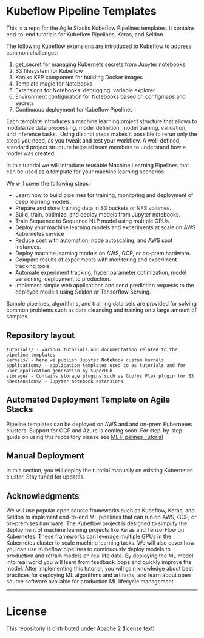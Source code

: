 # Kubeflow Pipeline Templates
This is a repo for the Agile Stacks Kubeflow Pipelines templates. It contains end-to-end tutorials for Kubeflow Pipelines, Keras, and Seldon. 

The following Kubeflow extensions are introduced to Kubeflow to address common challenges:
1. get_secret for managing Kubernets secrets from Jupyter notebooks
2. S3 filesystem for Kubeflow
3. Kaniko KFP component for building Docker images
4. Template magic for Notebooks
5. Extensions for Notebooks: debugging, variable explorer
6. Environment configuration for Notebooks based on configmaps and secrets
7. Continuous deployment for Kubeflow Pipelines

Each template introduces a machine learning project structure that allows to modularize data processing, model definition, model training, validation, and inference tasks.  Using distinct steps makes it possible to rerun only the steps you need, as you tweak and test your workflow. A well-defined, standard project structure helps all team members to understand how a model was created.

In this tutorial we will introduce reusable Machine Learning Pipelines that can be used as a template for your machine learning scenarios. 

We will cover the following steps:
* Learn how to build pipelines for training, monitoring and deployment of deep learning models.
* Prepare and store training data in S3 buckets or NFS volumes.
* Build, train, optimize, and deploy models from Jupyter notebooks.
* Train Sequence to Sequence NLP model using multiple GPUs.
* Deploy your machine learning models and experiments at scale on AWS Kubernetes service
* Reduce cost with automation, node autoscaling, and AWS spot instances.
* Deploy machine learning models on AWS, GCP, or on-prem hardware.
* Compare results of experiments with monitoring and experiment tracking tools.
* Automate experiment tracking, hyper parameter optimization, model versioning, deployment to production.
* Implement simple web applications and send prediction requests to the deployed models using Seldon or Tensorflow Serving.

Sample pipelines, algorithms, and training data sets are provided for solving common problems such as data cleansing and training on a large amount of samples.


## Repository layout

```
tutorials/ - various tutorials and documentation related to the pipeline templates
kernels/ - here we publish Jupyter Notebook custom kernels
applications/ - application templates used to as tutorials and for user application generation by SuperHub
storage/ - Contains storage plugins such as Goofys Flex plugin for S3
nbextensions/ - Jupyter notebook extensions 
```

## Automated Deployment Template on Agile Stacks
Pipeline templates can be deployed on AWS and and on-prem Kubernetes clusters.  Support for GCP and Azure is coming soon.
For step-by-step guide on using this repository please see [ML Pipelines Tutorial](https://www.agilestacks.com/tutorials/ml-pipelines)
 
## Manual Deployment
In this section, you will deploy the tutorial manually on existing Kubernetes cluster.
Stay tuned for updates.

## Acknowledgments

We will use popular open source frameworks such as Kubeflow, Keras, and Seldon to implement end-to-end ML pipelines that can run on AWS, GCP, or on-premises hardware. The Kubeflow project is designed to simplify the deployment of machine learning projects like Keras and TensorFlow on Kubernetes. These frameworks can leverage multiple GPUs in the Kubernetes cluster to scale machine learning tasks. We will also cover how you can use Kubeflow pipelines to continuously deploy models to production and retrain models on real life data.  By deploying the ML model into real world you will learn from feedback loops and quickly improve the model.  After implementing this tutorial, you will gain knowledge about best practices for deploying ML algorithms and artifacts, and learn about open source software available for production ML lifecycle management.

----

# License
This repositoriy is distributed under Apache 2 ([license text](LICENSE))

